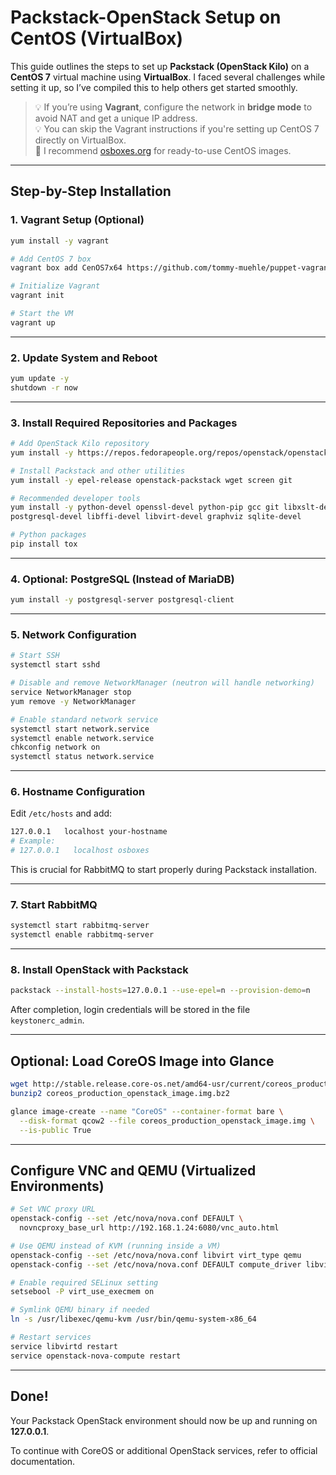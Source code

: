 # Packstack-OpenStack Setup on CentOS (VirtualBox)

This guide outlines the steps to set up **Packstack (OpenStack Kilo)** on a **CentOS 7** virtual machine using **VirtualBox**. I faced several challenges while setting it up, so I’ve compiled this to help others get started smoothly.

> 💡 If you’re using **Vagrant**, configure the network in **bridge mode** to avoid NAT and get a unique IP address.  
> 💡 You can skip the Vagrant instructions if you're setting up CentOS 7 directly on VirtualBox.  
> 🔗 I recommend [osboxes.org](https://www.osboxes.org/) for ready-to-use CentOS images.

---

## Step-by-Step Installation

### 1. Vagrant Setup (Optional)

```bash
yum install -y vagrant

# Add CentOS 7 box
vagrant box add CenOS7x64 https://github.com/tommy-muehle/puppet-vagrant-boxes/releases/download/1.1.0/centos-7.0-x86_64.box

# Initialize Vagrant
vagrant init

# Start the VM
vagrant up
```

---

### 2. Update System and Reboot

```bash
yum update -y
shutdown -r now
```

---

### 3. Install Required Repositories and Packages

```bash
# Add OpenStack Kilo repository
yum install -y https://repos.fedorapeople.org/repos/openstack/openstack-kilo/rdo-release-kilo-1.noarch.rpm

# Install Packstack and other utilities
yum install -y epel-release openstack-packstack wget screen git

# Recommended developer tools
yum install -y python-devel openssl-devel python-pip gcc git libxslt-devel mysql-devel \
postgresql-devel libffi-devel libvirt-devel graphviz sqlite-devel

# Python packages
pip install tox
```

---

### 4. Optional: PostgreSQL (Instead of MariaDB)

```bash
yum install -y postgresql-server postgresql-client
```

---

### 5. Network Configuration

```bash
# Start SSH
systemctl start sshd

# Disable and remove NetworkManager (neutron will handle networking)
service NetworkManager stop
yum remove -y NetworkManager

# Enable standard network service
systemctl start network.service
systemctl enable network.service
chkconfig network on
systemctl status network.service
```

---

### 6. Hostname Configuration

Edit `/etc/hosts` and add:

```bash
127.0.0.1   localhost your-hostname
# Example:
# 127.0.0.1   localhost osboxes
```

This is crucial for RabbitMQ to start properly during Packstack installation.

---

### 7. Start RabbitMQ

```bash
systemctl start rabbitmq-server
systemctl enable rabbitmq-server
```

---

### 8. Install OpenStack with Packstack

```bash
packstack --install-hosts=127.0.0.1 --use-epel=n --provision-demo=n
```

After completion, login credentials will be stored in the file `keystonerc_admin`.

---

## Optional: Load CoreOS Image into Glance

```bash
wget http://stable.release.core-os.net/amd64-usr/current/coreos_production_openstack_image.img.bz2
bunzip2 coreos_production_openstack_image.img.bz2

glance image-create --name "CoreOS" --container-format bare \
  --disk-format qcow2 --file coreos_production_openstack_image.img \
  --is-public True
```

---

## Configure VNC and QEMU (Virtualized Environments)

```bash
# Set VNC proxy URL
openstack-config --set /etc/nova/nova.conf DEFAULT \
  novncproxy_base_url http://192.168.1.24:6080/vnc_auto.html

# Use QEMU instead of KVM (running inside a VM)
openstack-config --set /etc/nova/nova.conf libvirt virt_type qemu
openstack-config --set /etc/nova/nova.conf DEFAULT compute_driver libvirt.LibvirtDriver

# Enable required SELinux setting
setsebool -P virt_use_execmem on

# Symlink QEMU binary if needed
ln -s /usr/libexec/qemu-kvm /usr/bin/qemu-system-x86_64

# Restart services
service libvirtd restart
service openstack-nova-compute restart
```

---

## Done!

Your Packstack OpenStack environment should now be up and running on **127.0.0.1**.

To continue with CoreOS or additional OpenStack services, refer to official documentation.
